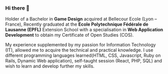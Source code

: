 ### Hi there 👋

Holder of a Bachelor in **Game Design** acquired at Bellecour Ecole (Lyon – France), Recently graduated at the **Ecole Polytechnique Fédérale de Lausanne (EPFL)** Extension School with a specialisation in **Web Application Development** to obtain my Certificate of Open Studies (COS).

My experience supplemented by my passion for Information Technology (IT), allowed me to acquire the technical and practical knowledge. 
I use different programming languages learned(HTML, CSS, Javascript, Ruby on Rails, Dynamic Web application), self-taught session (React, PHP, SQL) and wish to learn and develop further my skills.
